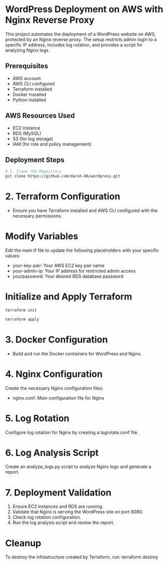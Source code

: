 # WordPress Deployment on AWS with Nginx Reverse Proxy

This project automates the deployment of a WordPress website on AWS, protected by an Nginx reverse proxy. The setup restricts admin login to a specific IP address, includes log rotation, and provides a script for analyzing Nginx logs.

## Prerequisites

- AWS account
- AWS CLI configured
- Terraform installed
- Docker installed
- Python installed

## AWS Resources Used

- EC2 Instance
- RDS (MySQL)
- S3 (for log storage)
- IAM (for role and policy management)

## Deployment Steps

```sh
# 1. Clone the Repository
git clone https://github.com/darsh-86/wordpress.git
```

# 2. Terraform Configuration
- Ensure you have Terraform installed and AWS CLI configured with the necessary permissions.

# Modify Variables
Edit the main.tf file to update the following placeholders with your specific values:
- your-key-pair: Your AWS EC2 key pair name
- your-admin-ip: Your IP address for restricted admin access
- yourpassword: Your desired RDS database password

# Initialize and Apply Terraform
```sh
terraform init
```
```sh
terraform apply
```
# 3. Docker Configuration
- Build and run the Docker containers for WordPress and Nginx.

# 4. Nginx Configuration
Create the necessary Nginx configuration files:
- nginx.conf: Main configuration file for Nginx

# 5. Log Rotation
Configure log rotation for Nginx by creating a logrotate.conf file.

# 6. Log Analysis Script
Create an analyze_logs.py script to analyze Nginx logs and generate a report.

# 7. Deployment Validation
 1. Ensure EC2 instances and RDS are running.
 2. Validate that Nginx is serving the WordPress site on port 8080.
 3. Check log rotation configuration.
 4. Run the log analysis script and review the report.

# Cleanup
To destroy the infrastructure created by Terraform, run:
terraform destroy
